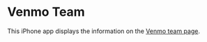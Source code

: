 # Venmo Team

This iPhone app displays the information on the [Venmo team page][1].

[1]: https://venmo.com/info/about
